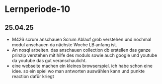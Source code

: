 # Lernperiode-10


## 25.04.25

- M426 scrum anschauen  Scrum Ablauf grob verstehen und nochmal modul anschauen da nächste Woche LB anfang ist.
- An nosql arbeiten. das anschauen collection db erstellen das ganze prinzip verstehen mit hilfe des moduls sowie auch google und youtube da youtube das gut veranschaulicht.
- eine webseite machen ein kleines browserspiel. ich habe schon eine idee. so ein spiel wo man antworten auswählen kann und punkte reaction dafür kriegt
